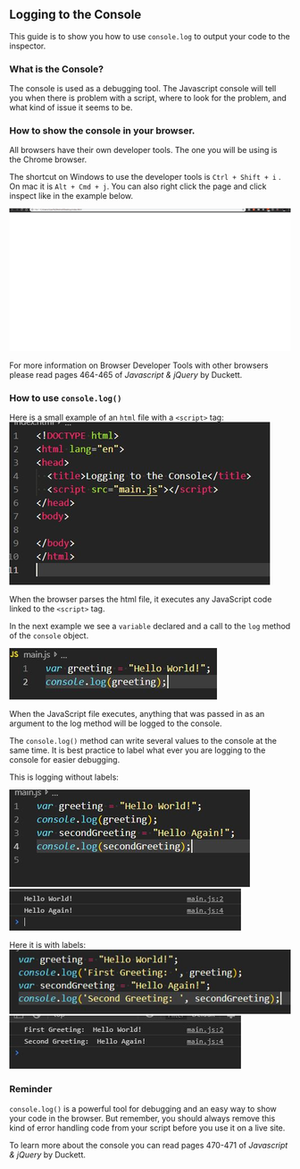 Logging to the Console
--

This guide is to show you how to use `console.log` to output your code to the inspector.

### What is the Console?

The console is used as a debugging tool.  The Javascript console will tell you when there is problem with a script, where to look for the problem, and what kind of issue it seems to be.



### How to show the console in your browser.

All browsers have their own developer tools.  The one you will be using is the Chrome browser.

The shortcut on Windows to use the developer tools is `Ctrl + Shift + i` .  On mac it is `Alt + Cmd + j`.  You can also right click the page and click inspect like in the example below.

![Open console examples](images/logging-to-the-console/how-to-console-log.gif)

For more information on Browser Developer Tools with other browsers please read pages 464-465 of _Javascript & jQuery_ by Duckett.

### How to use `console.log()`

Here is a small example of an `html` file with a `<script>` tag:
![indexfile](images/logging-to-the-console/console-log-0.JPG)

When the browser parses the html file, it executes any JavaScript code linked to the `<script>` tag.

In the next example we see a `variable` declared and a call to the `log` method of the `console` object.

![js file](images/logging-to-the-console/console-log-2.JPG)

When the JavaScript file executes, anything that was passed in as an argument to the log method will be logged to the console.

The `console.log()` method can write several values to the console at the same time.  It is best practice to label what ever you are logging to the console for easier debugging.

This is logging without labels:

![console logging](images/logging-to-the-console/console-log-4.JPG)
![console logging](images/logging-to-the-console/console-log-5.JPG)

Here it is with labels:
![console logging](images/logging-to-the-console/console-log-7.JPG)
![console logging](images/logging-to-the-console/console-log-6.JPG)


### Reminder

`console.log()` is a powerful tool for debugging and an easy way to show your code in the browser.  But remember, you should always remove this kind of error handling code from your script before you use it on a live site.

To learn more about the console you can read pages 470-471 of _Javascript & jQuery_ by Duckett.
